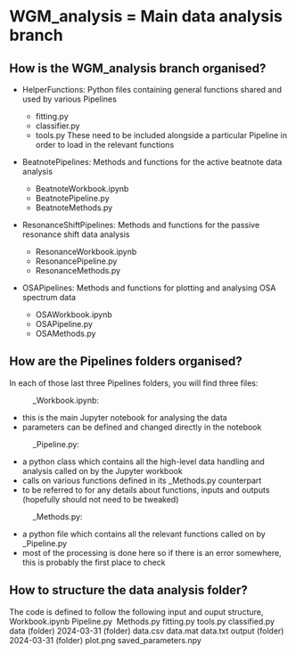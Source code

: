 # WGM_analysis = Main data analysis branch

## How is the WGM_analysis branch organised?

- HelperFunctions:
  Python files containing general functions shared and used by various Pipelines
    - fitting.py
    - classifier.py
    - tools.py
  These need to be included alongside a particular Pipeline in order to load in the relevant functions

- BeatnotePipelines:
  Methods and functions for the active beatnote data analysis
    - BeatnoteWorkbook.ipynb
    - BeatnotePipeline.py
    - BeatnoteMethods.py

- ResonanceShiftPipelines:
  Methods and functions for the passive resonance shift data analysis
    - ResonanceWorkbook.ipynb
    - ResonancePipeline.py
    - ResonanceMethods.py

- OSAPipelines:
  Methods and functions for plotting and analysing OSA spectrum data
    - OSAWorkbook.ipynb
    - OSAPipeline.py
    - OSAMethods.py
 
## How are the Pipelines folders organised?

In each of those last three Pipelines folders, you will find three files:

      _Workbook.ipynb: 
  - this is the main Jupyter notebook for analysing the data
  - parameters can be defined and changed directly in the notebook
    
      _Pipeline.py:
  - a python class which contains all the high-level data handling and analysis called on by the Jupyter workbook
  - calls on various functions defined in its _Methods.py counterpart
  - to be referred to for any details about functions, inputs and outputs (hopefully should not need to be tweaked)
    
      _Methods.py:
  - a python file which contains all the relevant functions called on by _Pipeline.py
  - most of the processing is done here so if there is an error somewhere, this is probably the first place to check

## How to structure the data analysis folder?

The code is defined to follow the following input and ouput structure,
    Workbook.ipynb
    Pipeline.py 
    Methods.py
    fitting.py
    tools.py
    classified.py
    data (folder)
        2024-03-31 (folder)
            data.csv
            data.mat
            data.txt
    output (folder)
        2024-03-31 (folder)
            plot.png
            saved_parameters.npy
